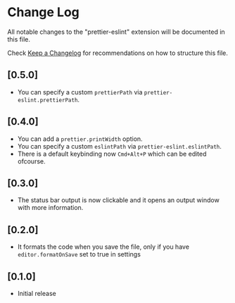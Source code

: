 # Change Log
All notable changes to the "prettier-eslint" extension will be documented in this file.

Check [Keep a Changelog](http://keepachangelog.com/) for recommendations on how to structure this file.

## [0.5.0]

- You can specify a custom `prettierPath` via `prettier-eslint.prettierPath`.

## [0.4.0]

- You can add a `prettier.printWidth` option.
- You can specify a custom `eslintPath` via `prettier-eslint.eslintPath`.
- There is a default keybinding now `Cmd+Alt+P` which can be edited ofcourse.

## [0.3.0]

- The status bar output is now clickable and it opens an output window with more information.

## [0.2.0]

- It formats the code when you save the file, only if you have `editor.formatOnSave` set to true in settings

## [0.1.0]

- Initial release